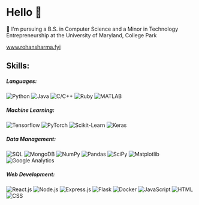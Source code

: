 # Hello 👋

📕 I'm pursuing a B.S. in Computer Science and a Minor in Technology Entrepreneurship at the University of Maryland, College Park <br />

www.rohansharma.fyi

## Skills:

##### Languages: <br />
![Python](https://img.shields.io/badge/-Python-ffde57?style=flat&logo=python)
![Java](https://img.shields.io/badge/-Java-007396?style=flat&logo=java)
![C/C++](https://img.shields.io/badge/-C/C%2B%2B-00599C?style=flat&logo=c)
![Ruby](https://img.shields.io/badge/-Ruby-CC342D?style=flat&logo=ruby)
![MATLAB](https://img.shields.io/badge/-MATLAB-0076A8?style=flat&logo=mathworks)

##### Machine Learning: <br />
![Tensorflow](https://img.shields.io/badge/-Tensorflow-FF6F00?style=flat&logo=tensorflow)
![PyTorch](https://img.shields.io/badge/-PyTorch-EE4C2C?style=flat&logo=pytorch)
![Scikit-Learn](https://img.shields.io/badge/-Scikit_Learn-F7931E?style=flat&logo=scikit-learn)
![Keras](https://img.shields.io/badge/-Keras-D00000?style=flat&logo=keras)

##### Data Management: <br />
![SQL](https://img.shields.io/badge/-SQL-4479A1?style=flat&logo=mysql)
![MongoDB](https://img.shields.io/badge/-MongoDB-47A248?style=flat&logo=mongodb)
![NumPy](https://img.shields.io/badge/-NumPy-013243?style=flat&logo=numpy)
![Pandas](https://img.shields.io/badge/-Pandas-150458?style=flat&logo=pandas)
![SciPy](https://img.shields.io/badge/-SciPy-8CA1AF?style=flat&logo=scipy)
![Matplotlib](https://img.shields.io/badge/-Matplotlib-FF6384?style=flat&logo=matplotlib)
![Google Analytics](https://img.shields.io/badge/-Google_Analytics-E37400?style=flat&logo=google-analytics)

##### Web Development: <br />
![React.js](https://img.shields.io/badge/-React-61DAFB?style=flat&logo=react)
![Node.js](https://img.shields.io/badge/-Node.js-339933?style=flat&logo=node.js)
![Express.js](https://img.shields.io/badge/-Express.js-000000?style=flat&logo=express)
![Flask](https://img.shields.io/badge/-Flask-000000?style=flat&logo=flask)
![Docker](https://img.shields.io/badge/-Docker-2496ED?style=flat&logo=docker)
![JavaScript](https://img.shields.io/badge/-JavaScript-F7DF1E?style=flat&logo=javascript)
![HTML](https://img.shields.io/badge/-HTML-E34F26?style=flat&logo=html5)
![CSS](https://img.shields.io/badge/-CSS-1572B6?style=flat&logo=css3)

<!--
**rohanshar77/rohanshar77** is a ✨ _special_ ✨ repository because its `README.md` (this file) appears on your GitHub profile.

Here are some ideas to get you started:

- 🔭 I’m currently working on ...
- 🌱 I’m currently learning ...
- 👯 I’m looking to collaborate on ...
- 🤔 I’m looking for help with ...
- 💬 Ask me about ...
- 📫 How to reach me: ...
- 😄 Pronouns: ...
- ⚡ Fun fact: ...
-->
